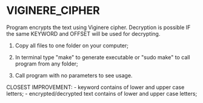 # VIGINERE_CIPHER
Program encrypts the text using Viginere cipher. Decryption is possible IF the same KEYWORD and OFFSET will be used for decrypting.


1) Copy all files to one folder on your computer;

2) In terminal type "make" to generate executable or "sudo make" to call program from any folder;

3) Call program with no parameters to see usage.

CLOSEST IMPROVEMENT:
     - keyword contains of lower and upper case letters;
     - encrypted/decrypted text contains of lower and upper case letters;
